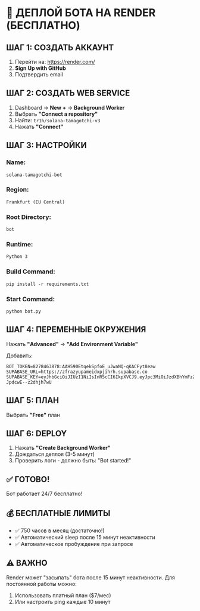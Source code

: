 # 🚀 ДЕПЛОЙ БОТА НА RENDER (БЕСПЛАТНО)

## ШАГ 1: СОЗДАТЬ АККАУНТ

1. Перейти на: https://render.com/
2. **Sign Up with GitHub**
3. Подтвердить email

## ШАГ 2: СОЗДАТЬ WEB SERVICE

1. Dashboard → **New +** → **Background Worker**
2. Выбрать **"Connect a repository"**
3. Найти: `tr1h/solana-tamagotchi-v3`
4. Нажать **"Connect"**

## ШАГ 3: НАСТРОЙКИ

### Name:
```
solana-tamagotchi-bot
```

### Region:
```
Frankfurt (EU Central)
```

### Root Directory:
```
bot
```

### Runtime:
```
Python 3
```

### Build Command:
```
pip install -r requirements.txt
```

### Start Command:
```
python bot.py
```

## ШАГ 4: ПЕРЕМЕННЫЕ ОКРУЖЕНИЯ

Нажать **"Advanced"** → **"Add Environment Variable"**

Добавить:

```
BOT_TOKEN=8278463878:AAH590EtqekSpfoE_uJwaNQ-qKACFyt8eaw
SUPABASE_URL=https://zfrazyupameidxpjihrh.supabase.co
SUPABASE_KEY=eyJhbGciOiJIUzI1NiIsInR5cCI6IkpXVCJ9.eyJpc3MiOiJzdXBhYmFzZSIsInJlZiI6InpmcmF6eXVwYW1laWR4cGppaHJoIiwicm9sZSI6ImFub24iLCJpYXQiOjE3NTk5Mzc1NTAsImV4cCI6MjA3NTUxMzU1MH0.1EkMDqCNJoAjcJDh3Dd3yPfus-JpdcwE--z2dhjh7wU
```

## ШАГ 5: ПЛАН

Выбрать **"Free"** план

## ШАГ 6: DEPLOY

1. Нажать **"Create Background Worker"**
2. Дождаться деплоя (3-5 минут)
3. Проверить логи - должно быть: "Bot started!"

## ✅ ГОТОВО!

Бот работает 24/7 бесплатно!

## 💰 БЕСПЛАТНЫЕ ЛИМИТЫ

- ✅ 750 часов в месяц (достаточно!)
- ✅ Автоматический sleep после 15 минут неактивности
- ✅ Автоматическое пробуждение при запросе

## ⚠️ ВАЖНО

Render может "засыпать" бота после 15 минут неактивности.
Для постоянной работы можно:
1. Использовать платный план ($7/мес)
2. Или настроить ping каждые 10 минут





